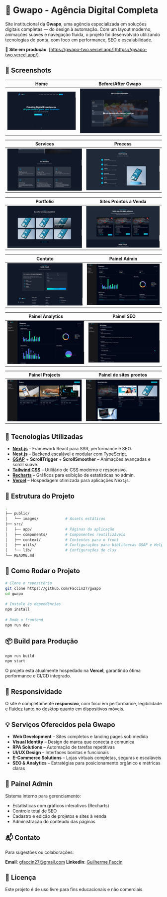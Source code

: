 # 💼 Gwapo - Agência Digital Completa

Site institucional da **Gwapo**, uma agência especializada em soluções digitais completas — do design à automação. Com um layout moderno, animações suaves e navegação fluida, o projeto foi desenvolvido utilizando tecnologias de ponta, com foco em performance, SEO e escalabilidade.

🔗 **Site em produção**: [https://gwapo-two.vercel.app/](https://gwapo-two.vercel.app/)

## 📸 Screenshots

| Home                                    | Before/After Gwapo                             |
| --------------------------------------- | ---------------------------------------------- |
| ![Home](/public/images/screenshot1.png) | ![BeforeAfter](/public/images/screenshot2.png) |

| Services                                    | Process                                    |
| ------------------------------------------- | ------------------------------------------ |
| ![Services](/public/images/screenshot3.png) | ![Process](/public/images/screenshot4.png) |

| Portfolio                                    | Sites Prontos à Venda                           |
| -------------------------------------------- | ----------------------------------------------- |
| ![Portfolio](/public/images/screenshot5.png) | ![SitesProntos](/public/images/screenshot6.png) |

| Contato                                    | Painel Admin                             |
| ------------------------------------------ | ---------------------------------------- |
| ![Contato](/public/images/screenshot7.png) | ![Admin](/public/images/screenshot8.png) |

| Painel Analytics                             | Painel SEO                               |
| -------------------------------------------- | ---------------------------------------- |
| ![Analytics](/public/images/screenshot9.png) | ![SEO](/public/images/screenshot10.png)  |

| Painel Projects                              | Painel de sites prontos                  |
| -------------------------------------------- | ---------------------------------------- |
| ![Projects](/public/images/screenshot11.png) | ![SITES](/public/images/screenshot12.png)|


## 🚀 Tecnologias Utilizadas

* **[Next.js](https://nextjs.org/)** – Framework React para SSR, performance e SEO.
* **[Nest.js](https://nestjs.com/)** – Backend escalável e modular com TypeScript.
* **[GSAP](https://greensock.com/gsap/)** + **ScrollTrigger** + **ScrollSmoother** – Animações avançadas e scroll suave.
* **[Tailwind CSS](https://tailwindcss.com/)** – Utilitário de CSS moderno e responsivo.
* **[Recharts](https://recharts.org/)** – Gráficos para exibição de estatísticas no admin.
* **[Vercel](https://vercel.com/)** – Hospedagem otimizada para aplicações Next.js.

## 📂 Estrutura do Projeto

```bash
.
├── public/
│   └── images/            # Assets estáticos
├── src/
│   ├── app/               # Páginas da aplicação
│   ├── components/        # Componentes reutilizáveis
│   ├── context/           # Contextos para o front
│   ├── utils/             # Configurações para biblitoecas GSAP e Helpers
│   └── lib/               # Configurações de clsx
└── README.md
```

## 🧪 Como Rodar o Projeto

```bash
# Clone o repositório
git clone https://github.com/Faccin27/gwapo
cd gwapo

# Instale as dependências
npm install

# Rode o frontend
npm run dev

```

## 📦 Build para Produção

```bash
npm run build
npm start
```

O projeto está atualmente hospedado na **Vercel**, garantindo ótima performance e CI/CD integrado.

## 📱 Responsividade

O site é completamente **responsivo**, com foco em performance, legibilidade e fluidez tanto no desktop quanto em dispositivos móveis.

## 💡 Serviços Oferecidos pela Gwapo

* **Web Development** – Sites completos e landing pages sob medida
* **Visual Identity** – Design de marca que conecta e comunica
* **RPA Solutions** – Automação de tarefas repetitivas
* **UI/UX Design** – Interfaces bonitas e funcionais
* **E-Commerce Solutions** – Lojas virtuais completas, seguras e escaláveis
* **SEO & Analytics** – Estratégias para posicionamento orgânico e métricas claras

## 🔐 Painel Admin

Sistema interno para gerenciamento:

* Estatísticas com gráficos interativos (Recharts)
* Controle total de SEO
* Cadastro e edição de projetos e sites à venda
* Administração do conteúdo das páginas

## 📬 Contato

Para sugestões ou colaborações:

**Email**: [gfaccin27@gmail.com](mailto:gfaccin27@gmail.com)
**LinkedIn**: [Guilherme Faccin](https://linkedin.com/in/guilherme-faccin)

## 🧾 Licença

Este projeto é de uso livre para fins educacionais e não comerciais.

